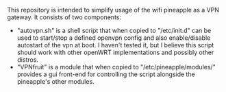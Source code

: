 This repository is intended to simplify usage of the wifi pineapple as a VPN gateway.  It consists of two components:
- "autovpn.sh" is a shell script that when copied to "/etc/init.d" can be used to start/stop a defined openvpn config and also enable/disable autostart of the vpn at boot.  I haven't tested it, but I believe this script should work with other openWRT implementations and possibly other distros.
- "VPNfruit" is a module that when copied to "/etc/pineapple/modules/" provides a gui front-end for controlling the script alongside the pineapple's other modules.
